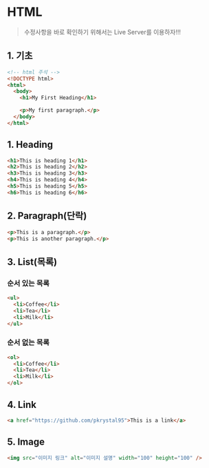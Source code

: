 # HTML

> 수정사항을 바로 확인하기 위해서는 Live Server를 이용하자!!!

## 1. 기초

```html
<!-- html 주석 -->
<!DOCTYPE html>
<html>
  <body>
    <h1>My First Heading</h1>

    <p>My first paragraph.</p>
  </body>
</html>
```

## 1. Heading

```html
<h1>This is heading 1</h1>
<h2>This is heading 2</h2>
<h3>This is heading 3</h3>
<h4>This is heading 4</h4>
<h5>This is heading 5</h5>
<h6>This is heading 6</h6>
```

## 2. Paragraph(단락)

```html
<p>This is a paragraph.</p>
<p>This is another paragraph.</p>
```

## 3. List(목록)

### 순서 있는 목록

```html
<ul>
  <li>Coffee</li>
  <li>Tea</li>
  <li>Milk</li>
</ul>
```

### 순서 없는 목록

```html
<ol>
  <li>Coffee</li>
  <li>Tea</li>
  <li>Milk</li>
</ol>
```

## 4. Link

```html
<a href="https://github.com/pkrystal95">This is a link</a>
```

## 5. Image

```html
<img src="이미지 링크" alt="이미지 설명" width="100" height="100" />
```
